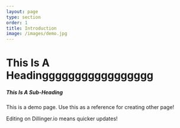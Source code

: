 ```yaml
---
layout: page
type: section
order: 1 
title: Introduction
image: /images/demo.jpg
---
```


# This Is A Headinggggggggggggggggg
##### This Is A Sub-Heading
This is a demo page. Use this as a reference for creating other page!

Editing on Dillinger.io means quicker updates!
